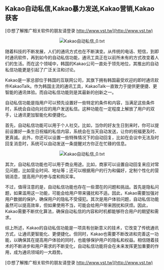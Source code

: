 ## **Kakao自动私信,Kakao暴力发送,Kakao营销,Kakao获客**

[😍想了解推广相关软件的朋友请登录 http://www.vst.tw](http://www.vst.tw)

 <center><img src="https://vst.tw/MP4/tuiguang/png/4.png" alt="Kakao自动私信_0.txt"></center>

随着科技的不断发展，人们的通讯方式也在不断演变。从传统的电话、短信，到即时通讯软件，再到如今的自动私信功能，通讯工具正在以前所未有的方式改变着人们的生活。而在这个领域中，韩国的Kakao公司一直处于领先地位，其推出的自动私信功能更是引起了广泛关注和讨论。

Kakao是一家总部位于韩国的互联网公司，其旗下拥有韩国最受欢迎的即时通讯软件KakaoTalk。作为韩国主流的通讯工具，KakaoTalk一直致力于提供更便捷、更智能的通讯体验。而自动私信功能则是其最新的创新之一。

自动私信功能是指用户可以预先设置好一些特定的条件和内容，当满足这些条件时，系统会自动向对应的用户发送私信。这种功能在一定程度上解放了用户的双手，让通讯更加智能化和便捷化。

首先，自动私信功能可以用于个人社交。比如，当你的好友生日到来时，你可以提前设置好一条生日祝福的私信内容，系统会在当天自动发送，让你的祝福更及时、更真诚。此外，你还可以设置一些特殊情况下的自动回复，比如在会议中无法及时回复消息时，系统可以自动发送一条提醒对方你正在忙碌的信息。

 <center><img src="https://vst.tw/MP4/tuiguang/png/1.png" alt="Kakao自动私信_0.txt"></center>

其次，自动私信功能也可以用于商业用途。比如，商家可以设置自动回复来应对常见问题，比如营业时间、地址等；还可以根据用户的行为和偏好，定制个性化的营销消息，提高用户的参与度和购买率。

不过，值得注意的是，自动私信功能也存在一些潜在的问题和挑战。首先是隐私问题，如果滥用这一功能，可能会给用户带来骚扰和不适。因此，Kakao需要加强对用户数据的保护，确保用户的隐私不受侵犯。其次是用户体验问题，自动私信功能虽然可以提高效率，但如果使用不当，可能会给用户带来困扰和厌烦。因此，Kakao需要不断优化算法，确保自动私信的内容和时机都能够符合用户的期望和需求。

综上所述，Kakao的自动私信功能是一项具有创新意义的技术，它改变了传统通讯方式，让通讯更智能化、更便捷化。但同时，Kakao也需要不断改进和完善这一功能，以确保其在提高用户体验的同时，也能够保护用户的隐私和权益。相信随着技术的不断进步和用户需求的不断变化，自动私信功能将会在未来发挥更加重要的作用，成为通讯领域的一大趋势。

[😍想了解推广相关软件的朋友请登录 http://www.vst.tw](http://www.vst.tw)



